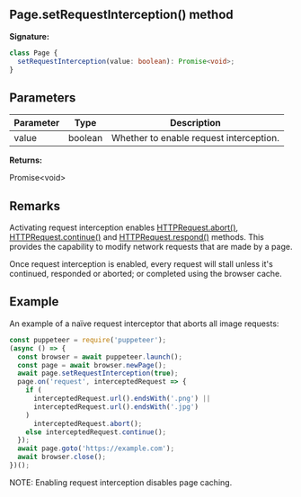 ## Page.setRequestInterception() method

**Signature:**

```typescript
class Page {
  setRequestInterception(value: boolean): Promise<void>;
}
```

## Parameters

| Parameter | Type    | Description                             |
| --------- | ------- | --------------------------------------- |
| value     | boolean | Whether to enable request interception. |

**Returns:**

Promise&lt;void&gt;

## Remarks

Activating request interception enables [HTTPRequest.abort()](./puppeteer.httprequest.abort.md), [HTTPRequest.continue()](./puppeteer.httprequest.continue.md) and [HTTPRequest.respond()](./puppeteer.httprequest.respond.md) methods. This provides the capability to modify network requests that are made by a page.

Once request interception is enabled, every request will stall unless it's continued, responded or aborted; or completed using the browser cache.

## Example

An example of a naïve request interceptor that aborts all image requests:

```js
const puppeteer = require('puppeteer');
(async () => {
  const browser = await puppeteer.launch();
  const page = await browser.newPage();
  await page.setRequestInterception(true);
  page.on('request', interceptedRequest => {
    if (
      interceptedRequest.url().endsWith('.png') ||
      interceptedRequest.url().endsWith('.jpg')
    )
      interceptedRequest.abort();
    else interceptedRequest.continue();
  });
  await page.goto('https://example.com');
  await browser.close();
})();
```

NOTE: Enabling request interception disables page caching.

